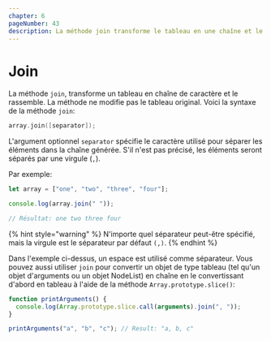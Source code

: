 ```yaml
---
chapter: 6
pageNumber: 43
description: La méthode join transforme le tableau en une chaîne et le rassemble sans modifier le tableau d'origine.
---
```


# Join

La méthode `join`, transforme un tableau en chaîne de caractère et le rassemble. La méthode ne modifie pas le tableau original. Voici la syntaxe de la méthode `join`:

```c
array.join([separator]);
```

L'argument optionnel `separator` spécifie le caractère utilisé pour séparer les éléments dans la chaîne générée. S'il n'est pas précisé, les éléments seront séparés par une virgule (`,`).

Par exemple:

```javascript
let array = ["one", "two", "three", "four"];

console.log(array.join(" "));

// Résultat: one two three four
```

{% hint style="warning" %}
N'importe quel séparateur peut-être spécifié, mais la virgule est le séparateur par défaut `(,)`.
{% endhint %}

Dans l'exemple ci-dessus, un espace est utilisé comme séparateur. Vous pouvez aussi utiliser `join` pour convertir un objet de type tableau (tel qu'un objet d'arguments ou un objet NodeList) en chaîne en le convertissant d'abord en tableau à l'aide de la méthode `Array.prototype.slice()`:

```javascript
function printArguments() {
  console.log(Array.prototype.slice.call(arguments).join(", "));
}

printArguments("a", "b", "c"); // Result: "a, b, c"
```
